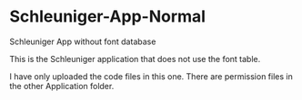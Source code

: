 # Schleuniger-App-Normal
Schleuniger App without font database

This is the Schleuniger application that does not use the font table.

I have only uploaded the code files in this one. There are permission files in the other Application folder.
